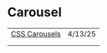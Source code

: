 # Carousel

|                                                                      |         |
| -------------------------------------------------------------------- | ------- |
| [CSS Carousels](https://app.daily.dev/posts/css-carousels-1m7nuuvox) | 4/13/25 |
|                                                                      |         |
|                                                                      |         |
